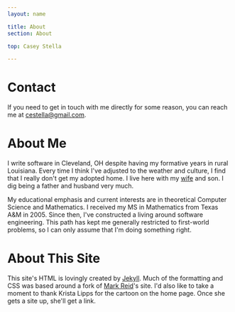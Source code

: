 ```yaml
---
layout: name

title: About
section: About

top: Casey Stella

---
```


Contact
=======

If you need to get in touch with me directly for some reason, you can reach me at 
[cestella@gmail.com](mailto:cestella@gmail.com).

About Me
========

I write software in Cleveland, OH despite having my formative years in rural Louisiana.
Every time I think I've adjusted to the weather and culture, I find that I really don't
get my adopted home.  I live here with my [wife](http://facultyprofile.csuohio.edu/csufacultyprofile/detail.cfm?FacultyID=L_GOLD33)
and son. I dig being a father and husband very much.

My educational emphasis and current interests are in theoretical Computer Science and Mathematics.
I received my MS in Mathematics from Texas A&M in 2005. Since then, I've constructed
a living around software engineering.  This path has kept me generally restricted to
first-world problems, so I can only assume that I'm doing something right.

About This Site
===============

This site's HTML is lovingly created by [Jekyll](http://jekyllrb.com/).  Much of the formatting and
CSS was based around a fork of [Mark Reid](http://mark.reid.name/)'s site.  I'd also like to
take a moment to thank Krista Lipps for the cartoon on the home page.  Once she gets a site up,
she'll get a link. 
